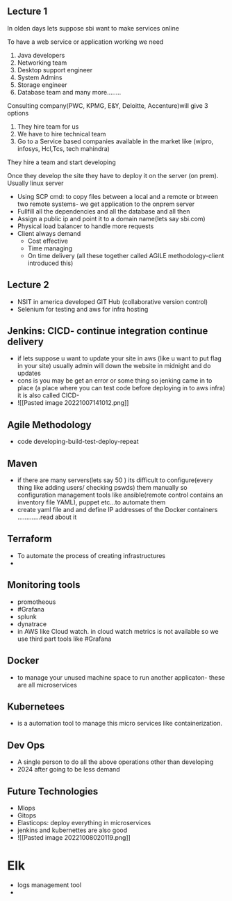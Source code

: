 
## Lecture 1

In olden days lets suppose sbi want to make services online

To have a web service or application working we need

1.  Java developers
2.  Networking team
3.  Desktop support engineer
4.  System Admins
5.  Storage engineer
6.  Database team and many more……..
    
Consulting company(PWC, KPMG, E&Y, Deloitte, Accenture)will give 3 options

1.  They hire team for us
2.  We have to hire technical team
3.  Go to a Service based companies available in the market like (wipro, infosys, Hcl,Tcs, tech mahindra)

They hire a team and start developing

Once they develop the site they have to deploy it on the server (on prem). Usually linux server

-   Using SCP cmd: to copy files between a local and a remote or btween two remote systems- we get application to the onprem server
-   Fullfill all the dependencies and all the database and all then 
-   Assign a public ip and point it to a domain name(lets say sbi.com)
-   Physical load balancer to handle more requests
-   Client always demand
	-   Cost effective
	-   Time managing 
	-   On time delivery (all these together called AGILE methodology-client introduced this)
    
## Lecture 2

- NSIT in america developed GIT Hub (collaborative version control) 
- Selenium for testing and aws for infra hosting

## Jenkins: CICD- continue integration continue delivery
- if lets suppose u want to update your site in aws (like u want to put flag in your site) usually admin will down the website in midnight and do updates
- cons is you may be get an error or some thing so jenking came in to place (a place where you can test code before deploying in to aws infra) it is also called CICD- 
- ![[Pasted image 20221007141012.png]]


## Agile Methodology
- code developing-build-test-deploy-repeat 
## Maven
- if there are many servers(lets say 50 ) its difficult to configure(every thing like adding users/ checking pswds) them manually so configuration management tools like ansible(remote control contains an inventory file YAML), puppet etc...to automate them
- create  yaml file and and define IP addresses of the Docker containers .............read about it

## Terraform
- To automate the process of creating infrastructures 
- 

## Monitoring tools
- promotheous
- #Grafana
- splunk
- dynatrace
- in AWS like Cloud watch. in cloud watch metrics is not available so we use third part tools like #Grafana
## Docker
-  to manage your unused machine space to run another applicaton- these are all microservices
## Kubernetees
- is a automation tool to manage this micro services like containerization.
## Dev Ops
- A single person to do all the above operations other than developing
- 2024 after going to be less demand
## Future Technologies
- Mlops
- Gitops
- Elasticops: deploy everything in microservices
- jenkins and kubernettes are also good
- ![[Pasted image 20221008020119.png]]

# Elk
- logs management tool
- 